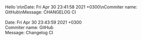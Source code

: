 Hello
\n\nDate: Fri Apr 30 23:41:58 2021 +0300\nCommiter name: GitHub\nMessage: CHANGELOG CI
<br><br>Date: Fri Apr 30 23:43:59 2021 +0300<br>Commiter name: GitHub<br>Message: Changelog CI
